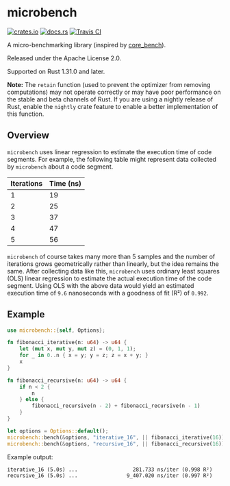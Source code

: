 # microbench

[![crates.io](https://img.shields.io/crates/v/microbench.svg)](https://crates.io/crates/microbench)
[![docs.rs](https://docs.rs/microbench/badge.svg)](https://docs.rs/microbench)
[![Travis CI](https://travis-ci.org/KyleMayes/microbench.svg?branch=master)](https://travis-ci.org/KyleMayes/microbench)

A micro-benchmarking library (inspired by [core_bench](https://github.com/janestreet/core_bench)).

Released under the Apache License 2.0.

Supported on Rust 1.31.0 and later.

**Note:** The `retain` function (used to prevent the optimizer from removing computations) may not
operate correctly or may have poor performance on the stable and beta channels of Rust. If you are
using a nightly release of Rust, enable the `nightly` crate feature to enable a better
implementation of this function.

## Overview

`microbench` uses linear regression to estimate the execution time of code segments. For
example, the following table might represent data collected by `microbench` about a code
segment.

| Iterations | Time (ns) |
|------------|-----------|
| 1          | 19        |
| 2          | 25        |
| 3          | 37        |
| 4          | 47        |
| 5          | 56        |

`microbench` of course takes many more than 5 samples and the number of iterations grows
geometrically rather than linearly, but the idea remains the same. After collecting data like
this, `microbench` uses ordinary least squares (OLS) linear regression to estimate the actual
execution time of the code segment. Using OLS with the above data would yield an estimated
execution time of `9.6` nanoseconds with a goodness of fit (R²) of `0.992`.

## Example

```rust
use microbench::{self, Options};

fn fibonacci_iterative(n: u64) -> u64 {
    let (mut x, mut y, mut z) = (0, 1, 1);
    for _ in 0..n { x = y; y = z; z = x + y; }
    x
}

fn fibonacci_recursive(n: u64) -> u64 {
    if n < 2 {
        n
    } else {
        fibonacci_recursive(n - 2) + fibonacci_recursive(n - 1)
    }
}

let options = Options::default();
microbench::bench(&options, "iterative_16", || fibonacci_iterative(16));
microbench::bench(&options, "recursive_16", || fibonacci_recursive(16));
```

Example output:

```console
iterative_16 (5.0s) ...                  281.733 ns/iter (0.998 R²)
recursive_16 (5.0s) ...                9_407.020 ns/iter (0.997 R²)
```
